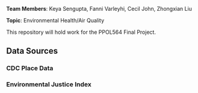 **Team Members**: Keya Sengupta, Fanni Varleyhi, Cecil John, Zhongxian Liu

**Topic**: Environmental Health/Air Quality

This repository will hold work for the PPOL564 Final Project.

## Data Sources
### CDC Place Data
### Environmental Justice Index
